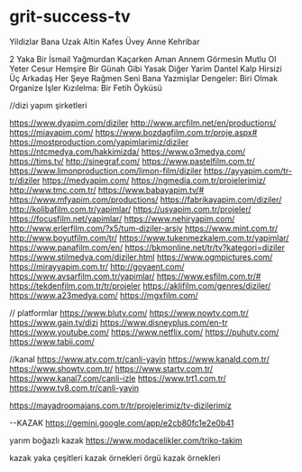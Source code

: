 # grit-success-tv
 
Yildizlar Bana Uzak
Altin Kafes
Üvey Anne
Kehri̇bar

2 Yaka Bi̇r İsmai̇l
Yağmurdan Kaçarken
Aman Annem Görmesi̇n
Mutlu Ol Yeter
Cesur Hemşi̇re
Bi̇r Günah Gi̇bi̇
Yasak
Di̇ğer Yarim
Dantel
Kalp Hirsizi
Üç Arkadaş
Her Şeye Rağmen
Seni̇ Bana Yazmişlar
Dengeler: Biri Olmak
Organize İşler
Kızılelma: Bir Fetih Öyküsü

//dizi yapım şirketleri

https://www.dyapim.com/diziler
http://www.arcfilm.net/en/productions/
https://miayapim.com/
https://www.bozdagfilm.com.tr/proje.aspx#
https://mostproduction.com/yapimlarimiz/diziler
https://ntcmedya.com/hakkimizda/
https://www.o3medya.com/
https://tims.tv/
http://sinegraf.com/
https://www.pastelfilm.com.tr/
https://www.limonproduction.com/limon-film/diziler
https://ayyapim.com/tr-tr/diziler
https://medyapim.com/
https://ngmedia.com.tr/projelerimiz/
http://www.tmc.com.tr/
https://www.babayapim.tv/#
https://www.mfyapim.com/productions/
https://fabrikayapim.com/diziler/
http://kolibafilm.com.tr/yapimlar/
https://usyapim.com.tr/projeler/
https://focusfilm.net/yapimlar/
https://www.nehiryapim.com/
http://www.erlerfilm.com/?x5/tum-diziler-arsiv
https://www.mint.com.tr/
http://www.boyutfilm.com/tr/
https://www.tukenmezkalem.com.tr/yapimlar/
https://www.panafilm.com/en/
https://bkmonline.net/tr/tv?kategori=diziler
https://www.stilmedya.com/diziler.html
https://www.ogmpictures.com/
https://mirayyapim.com.tr/
http://goyaent.com/
https://www.avsarfilm.com.tr/yapimlar/
https://www.esfilm.com.tr/#
https://tekdenfilm.com.tr/tr/projeler
https://aklifilm.com/genres/diziler/
https://www.a23medya.com/
https://mgxfilm.com/

// platformlar
https://www.blutv.com/
https://www.nowtv.com.tr/
https://www.gain.tv/dizi
https://www.disneyplus.com/en-tr
https://www.youtube.com/
https://www.netflix.com/
https://puhutv.com/
https://www.tabii.com/



//kanal
https://www.atv.com.tr/canli-yayin
https://www.kanald.com.tr/
https://www.showtv.com.tr/
https://www.startv.com.tr/
https://www.kanal7.com/canli-izle
https://www.trt1.com.tr/
https://www.tv8.com.tr/canli-yayin






https://mayadroomajans.com.tr/tr/projelerimiz/tv-dizilerimiz

--KAZAK
https://gemini.google.com/app/e2cb80fc1e2e0b41





yarım boğazlı kazak
https://www.modacelikler.com/triko-takim

kazak yaka çeşitleri
kazak örnekleri
örgü kazak örnekleri





















